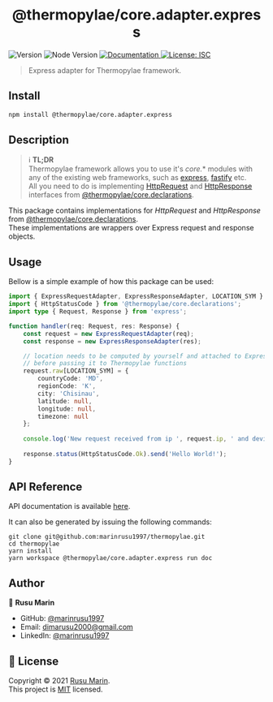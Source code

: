 <h1 align="center">@thermopylae/core.adapter.express</h1>
<p>
  <img alt="Version" src="https://img.shields.io/badge/version-0.0.1-blue.svg?cacheSeconds=2592000" />
  <img alt="Node Version" src="https://img.shields.io/badge/node-%3E%3D16-blue.svg"/>
<a href="https://marinrusu1997.github.io/thermopylae/core.adapter.express/index.html" target="_blank">
  <img alt="Documentation" src="https://img.shields.io/badge/documentation-yes-brightgreen.svg" />
</a>
<a href="https://github.com/marinrusu1997/thermopylae/blob/master/LICENSE" target="_blank">
  <img alt="License: ISC" src="https://img.shields.io/badge/License-MIT-yellow.svg" />
</a>
</p>

> Express adapter for Thermopylae framework.

## Install

```sh
npm install @thermopylae/core.adapter.express
```

## Description
> :information_source: **TL;DR** <br/>
> Thermopylae framework allows you to use it's *core.** modules with any of the existing web frameworks,
> such as [express][express-link], [fastify][fastify-link] etc. <br/>
> All you need to do is implementing [HttpRequest][core-declarations-http-request-link] and [HttpResponse][core-declarations-http-response-link]
> interfaces from [@thermopylae/core.declarations][core-declarations-link].

This package contains implementations for *HttpRequest* and *HttpResponse* from [@thermopylae/core.declarations][core-declarations-link]. <br/>
These implementations are wrappers over Express request and response objects.

## Usage
Bellow is a simple example of how this package can be used:

```typescript
import { ExpressRequestAdapter, ExpressResponseAdapter, LOCATION_SYM } from '@thermopylae/core.adapter.express';
import { HttpStatusCode } from '@thermopylae/core.declarations';
import type { Request, Response } from 'express';

function handler(req: Request, res: Response) {
    const request = new ExpressRequestAdapter(req);
    const response = new ExpressResponseAdapter(res);

    // location needs to be computed by yourself and attached to Express request object, 
    // before passing it to Thermopylae functions
    request.raw[LOCATION_SYM] = {
        countryCode: 'MD',
        regionCode: 'K',
        city: 'Chisinau',
        latitude: null,
        longitude: null,
        timezone: null
    };
    
    console.log('New request received from ip ', request.ip, ' and device ', JSON.stringify(request.device));
    
    response.status(HttpStatusCode.Ok).send('Hello World!');
}

```

## API Reference
API documentation is available [here][api-doc-link].

It can also be generated by issuing the following commands:
```shell
git clone git@github.com:marinrusu1997/thermopylae.git
cd thermopylae
yarn install
yarn workspace @thermopylae/core.adapter.express run doc
```

## Author

👤 **Rusu Marin**

* GitHub: [@marinrusu1997](https://github.com/marinrusu1997)
* Email: [dimarusu2000@gmail.com](mailto:dimarusu2000@gmail.com)
* LinkedIn: [@marinrusu1997](https://linkedin.com/in/marinrusu1997)

## 📝 License

Copyright © 2021 [Rusu Marin](https://github.com/marinrusu1997). <br/>
This project is [MIT](https://github.com/marinrusu1997/thermopylae/blob/master/LICENSE) licensed.

[api-doc-link]: https://marinrusu1997.github.io/thermopylae/core.adapter.express/index.html
[core-declarations-link]: https://marinrusu1997.github.io/thermopylae/core.declarations/index.html
[express-link]: https://expressjs.com/
[fastify-link]: https://www.fastify.io/
[core-declarations-http-request-link]: https://marinrusu1997.github.io/thermopylae/core.declarations/interfaces/http_request.httprequest.html
[core-declarations-http-response-link]: https://marinrusu1997.github.io/thermopylae/core.declarations/interfaces/http_response.httpresponse.html
